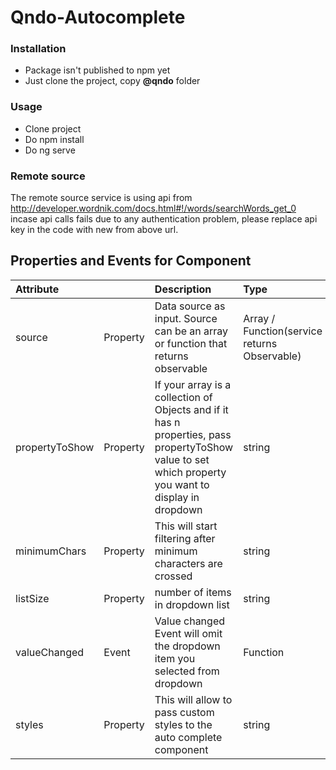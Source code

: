 # Qndo-Autocomplete

### Installation
 - Package isn\'t published to npm yet
 - Just clone the project, copy **@qndo** folder

### Usage
  - Clone project
  - Do npm install
  - Do ng serve


### Remote source
  The remote source service is using api from http://developer.wordnik.com/docs.html#!/words/searchWords_get_0
  incase api calls fails due to any authentication problem, please replace api key in the code with new from above url.


## Properties and Events for Component

|Attribute| | Description|Type|Required|Default|
|:---    |:--- |:--- |:--- |:---      |:--- |
|source| Property |Data source as input. Source can be an array or function that returns observable| Array / Function(service returns Observable)| YES | - |
| propertyToShow | Property | If your array is a collection of Objects and if it has n properties, pass propertyToShow value to set which property you want to display in dropdown| string | Yes, if source is Array of Objects | - |
| minimumChars| Property | This will start filtering after minimum characters are crossed | string | No | minimumChars = 1
| listSize| Property| number of items in dropdown list| string| No| listSize = 6
| valueChanged | Event | Value changed Event will omit the dropdown item you selected from dropdown| Function | Yes, If you want to capture the value| -|
| styles | Property | This will allow to pass custom styles to the auto complete component | string | No | - |



